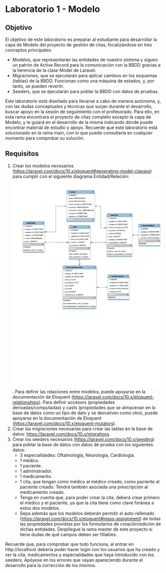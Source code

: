 # Laboratorio 1 - Modelo

## Objetivo

El objetivo de este laboratorio es preparar al estudiante para desarrollar la capa de Modelo del proyecto de gestión de citas, focalizándose en tres conceptos principales:
- Modelos, que representarán las entidades de nuestro sistema y siguen un patrón de Active Record para la comunicación con la BBDD gracias a la herencia de la clase Model de Laravel.
- Migraciones, que se ejecutarán para aplicar cambios en los esquemas (tablas) de la BBDD. Funcionan como una máquina de estados, y, por tanto, se pueden revertir.
- Seeders, que se ejecutarán para poblar la BBDD con datos de pruebas.

Este laboratorio está diseñado para llevarse a cabo de manera autónoma, y, con las dudas conceptuales y técnicas que surjan durante el desarrollo, buscar apoyo en la sesión de seguimiento con el profesorado.
Para ello, en esta rama encontrará el proyecto de citas completo excepto la capa de Modelo, y le guiará en el desarrollo de la misma indicando dónde puede encontrar material de estudio y apoyo.
Recuerde que este laboratorio está solucionado en la rama main, con lo que puede consultarla en cualquier momento para comprobar su solución.

## Requisitos

1. Crear los modelos necesarios (https://laravel.com/docs/10.x/eloquent#generating-model-classes) para cumplir con el siguiente diagrama Entidad/Relación:
   ![diagrama-er-citas-cgis.svg](public%2Fdiagrama-er-citas-cgis.svg). Para definir las relaciones entre modelos, puede apoyarse en la documentación de Eloquent (https://laravel.com/docs/10.x/eloquent-relationships). Para definir accesors (propiedades derivadas/computadas) y casts (propiedades que se almacenan en la base de datos como un tipo de dato y se devuelven como otro), puede apoyarse en la documentación de Eloquent (https://laravel.com/docs/10.x/eloquent-mutators).
2. Crear las migraciones necesarias para crear las tablas en la base de datos: https://laravel.com/docs/10.x/migrations.
3. Crear los seeders necesarios (https://laravel.com/docs/10.x/seeding) para poblar la base de datos con datos de prueba con los siguientes datos:
    - 3 especialidades: Oftalmología, Neurología, Cardiología.
    - 1 médico.
    - 1 paciente.
    - 1 administrador.
    - 1 medicamento.
    - 1 cita, que tengan como médico al médico creado, como paciente al paciente creado. Tendrá también asociada una prescripción al medicamento creado.
    - Tenga en cuenta que, para poder crear la cita, deberá crear primero el médico y el paciente, ya que la cita tiene como clave foránea a estos dos modelos.
    - Sepa además que los modelos deberán permitir el auto-rellenado (https://laravel.com/docs/10.x/eloquent#mass-assignment) de todas las propiedades provistas por los formularios de creación/edición de dichas entidades. Despliegue la rama master de este proyecto si tiene dudas de qué campos deben ser fillables.

Recuerde que, para comprobar que todo funciona, al entrar en http://localhost debería poder hacer login con los usuarios que ha creado y ver la cita, medicamentos y especialidades que haya introducido con los seeders.
Apóyese en los errores que vayan apareciendo durante el desarrollo para la corrección de los mismos.
